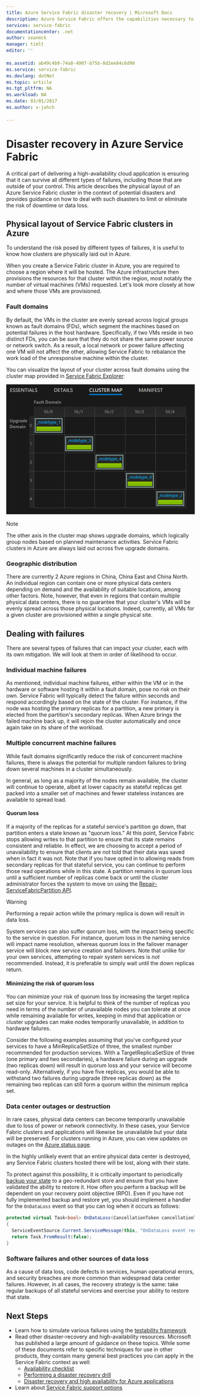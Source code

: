 ```yaml
---
title: Azure Service Fabric disaster recovery | Microsoft Docs
description: Azure Service Fabric offers the capabilities necessary to deal with all types of disasters. This article describes the types of disasters that can occur and how to deal with them.
services: service-fabric
documentationcenter: .net
author: seanmck
manager: timlt
editor: ''

ms.assetid: ab49c4b9-74a8-4907-b75b-8d2ee84c6d90
ms.service: service-fabric
ms.devlang: dotNet
ms.topic: article
ms.tgt_pltfrm: NA
ms.workload: NA
ms.date: 03/01/2017
ms.author: v-johch

---
```

# Disaster recovery in Azure Service Fabric
A critical part of delivering a high-availability cloud application is ensuring that it can survive all different types of failures, including those that are outside of your control. This article describes the physical layout of an Azure Service Fabric cluster in the context of potential disasters and provides guidance on how to deal with such disasters to limit or eliminate the risk of downtime or data loss.

## Physical layout of Service Fabric clusters in Azure
To understand the risk posed by different types of failures, it is useful to know how clusters are physically laid out in Azure.

When you create a Service Fabric cluster in Azure, you are required to choose a region where it will be hosted. The Azure infrastructure then provisions the resources for that cluster within the region, most notably the number of virtual machines (VMs) requested. Let's look more closely at how and where those VMs are provisioned.

### Fault domains
By default, the VMs in the cluster are evenly spread across logical groups known as fault domains (FDs), which segment the machines based on potential failures in the host hardware. Specifically, if two VMs reside in two distinct FDs, you can be sure that they do not share the same power source or network switch. As a result, a local network or power failure affecting one VM will not affect the other, allowing Service Fabric to rebalance the work load of the unresponsive machine within the cluster.

You can visualize the layout of your cluster across fault domains using the cluster map provided in [Service Fabric Explorer](service-fabric-visualizing-your-cluster.md):

![Nodes spread across fault domains in Service Fabric Explorer][sfx-cluster-map]

> [!NOTE]
> The other axis in the cluster map shows upgrade domains, which logically group nodes based on planned maintenance activities. Service Fabric clusters in Azure are always laid out across five upgrade domains.
> 
> 

### Geographic distribution

There are currently 2 Azure regions in China, China East and China North. An individual region can contain one or more physical data centers depending on demand and the availability of suitable locations, among other factors. Note, however, that even in regions that contain multiple physical data centers, there is no guarantee that your cluster's VMs will be evenly spread across those physical locations. Indeed, currently, all VMs for a given cluster are provisioned within a single physical site.

## Dealing with failures
There are several types of failures that can impact your cluster, each with its own mitigation. We will look at them in order of likelihood to occur.

### Individual machine failures
As mentioned, individual machine failures, either within the VM or in the hardware or software hosting it within a fault domain, pose no risk on their own. Service Fabric will typically detect the failure within seconds and respond accordingly based on the state of the cluster. For instance, if the node was hosting the primary replicas for a partition, a new primary is elected from the partition's secondary replicas. When Azure brings the failed machine back up, it will rejoin the cluster automatically and once again take on its share of the workload.

### Multiple concurrent machine failures
While fault domains significantly reduce the risk of concurrent machine failures, there is always the potential for multiple random failures to bring down several machines in a cluster simultaneously.

In general, as long as a majority of the nodes remain available, the cluster will continue to operate, albeit at lower capacity as stateful replicas get packed into a smaller set of machines and fewer stateless instances are available to spread load.

#### Quorum loss
If a majority of the replicas for a stateful service's partition go down, that partition enters a state known as "quorum loss." At this point, Service Fabric stops allowing writes to that partition to ensure that its state remains consistent and reliable. In effect, we are choosing to accept a period of unavailability to ensure that clients are not told that their data was saved when in fact it was not. Note that if you have opted in to allowing reads from secondary replicas for that stateful service, you can continue to perform those read operations while in this state. A partition remains in quorum loss until a sufficient number of replicas come back or until the cluster administrator forces the system to move on using the [Repair-ServiceFabricPartition API][repair-partition-ps].

> [!WARNING]
> Performing a repair action while the primary replica is down will result in data loss.
> 
> 

System services can also suffer quorum loss, with the impact being specific to the service in question. For instance, quorum loss in the naming service will impact name resolution, whereas quorum loss in the failover manager service will block new service creation and failovers. Note that unlike for your own services, attempting to repair system services is *not* recommended. Instead, it is preferable to simply wait until the down replicas return.

#### Minimizing the risk of quorum loss
You can minimize your risk of quorum loss by increasing the target replica set size for your service. It is helpful to think of the number of replicas you need in terms of the number of unavailable nodes you can tolerate at once while remaining available for writes, keeping in mind that application or cluster upgrades can make nodes temporarily unavailable, in addition to hardware failures.

Consider the following examples assuming that you've configured your services to have a MinReplicaSetSize of three, the smallest number recommended for production services. With a TargetReplicaSetSize of three (one primary and two secondaries), a hardware failure during an upgrade (two replicas down) will result in quorum loss and your service will become read-only. Alternatively, if you have five replicas, you would be able to withstand two failures during upgrade (three replicas down) as the remaining two replicas can still form a quorum within the minimum replica set.

### Data center outages or destruction
In rare cases, physical data centers can become temporarily unavailable due to loss of power or network connectivity. In these cases, your Service Fabric clusters and applications will likewise be unavailable but your data will be preserved. For clusters running in Azure, you can view updates on outages on the [Azure status page][azure-status-dashboard].

In the highly unlikely event that an entire physical data center is destroyed, any Service Fabric clusters hosted there will be lost, along with their state.

To protect against this possibility, it is critically important to periodically [backup your state](service-fabric-reliable-services-backup-restore.md) to a geo-redundant store and ensure that you have validated the ability to restore it. How often you perform a backup will be dependent on your recovery point objective (RPO). Even if you have not fully implemented backup and restore yet, you should implement a handler for the `OnDataLoss` event so that you can log when it occurs as follows:

```c#
protected virtual Task<bool> OnDataLoss(CancellationToken cancellationToken)
{
  ServiceEventSource.Current.ServiceMessage(this, "OnDataLoss event received.");
  return Task.FromResult(false);
}
```


### Software failures and other sources of data loss
As a cause of data loss, code defects in services, human operational errors, and security breaches are more common than widespread data center failures. However, in all cases, the recovery strategy is the same: take regular backups of all stateful services and exercise your ability to restore that state.

## Next Steps
* Learn how to simulate various failures using the [testability framework](service-fabric-testability-overview.md)
* Read other disaster-recovery and high-availability resources. Microsoft has published a large amount of guidance on these topics. While some of these documents refer to specific techniques for use in other products, they contain many general best practices you can apply in the Service Fabric context as well:
  * [Availability checklist](../best-practices-availability-checklist.md)
  * [Performing a disaster recovery drill](../sql-database/sql-database-disaster-recovery-drills.md)
  * [Disaster recovery and high availability for Azure applications][dr-ha-guide]
* Learn about [Service Fabric support options](service-fabric-support.md)

<!-- External links -->

[repair-partition-ps]: https://msdn.microsoft.com/library/mt163522.aspx
[azure-status-dashboard]:https://www.azure.cn/support/service-dashboard/

[dr-ha-guide]: https://msdn.microsoft.com/library/azure/dn251004.aspx


<!-- Images -->

[sfx-cluster-map]: ./media/service-fabric-disaster-recovery/sfx-clustermap.png